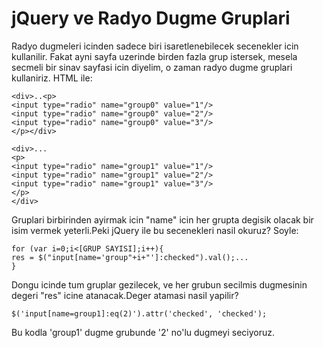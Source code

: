# jQuery ve Radyo Dugme Gruplari

Radyo dugmeleri icinden sadece biri isaretlenebilecek secenekler icin
kullanilir. Fakat ayni sayfa uzerinde birden fazla grup istersek,
mesela secmeli bir sinav sayfasi icin diyelim, o zaman radyo dugme
gruplari kullaniriz. HTML ile:

```
<div>..<p>
<input type="radio" name="group0" value="1"/>
<input type="radio" name="group0" value="2"/>
<input type="radio" name="group0" value="3"/>
</p></div>

<div>...
<p>
<input type="radio" name="group1" value="1"/>
<input type="radio" name="group1" value="2"/>
<input type="radio" name="group1" value="3"/>
</p>
</div>
```

Gruplari birbirinden ayirmak icin "name" icin her grupta degisik
olacak bir isim vermek yeterli.Peki jQuery ile bu secenekleri nasil
okuruz? Soyle:

```
for (var i=0;i<[GRUP SAYISI];i++){
res = $("input[name='group"+i+"']:checked").val();...
}
```

Dongu icinde tum gruplar gezilecek, ve her grubun secilmis dugmesinin
degeri "res" icine atanacak.Deger atamasi nasil
yapilir?

```
$('input[name=group1]:eq(2)').attr('checked', 'checked');
```

Bu kodla 'group1' dugme grubunde '2' no'lu dugmeyi seciyoruz.

